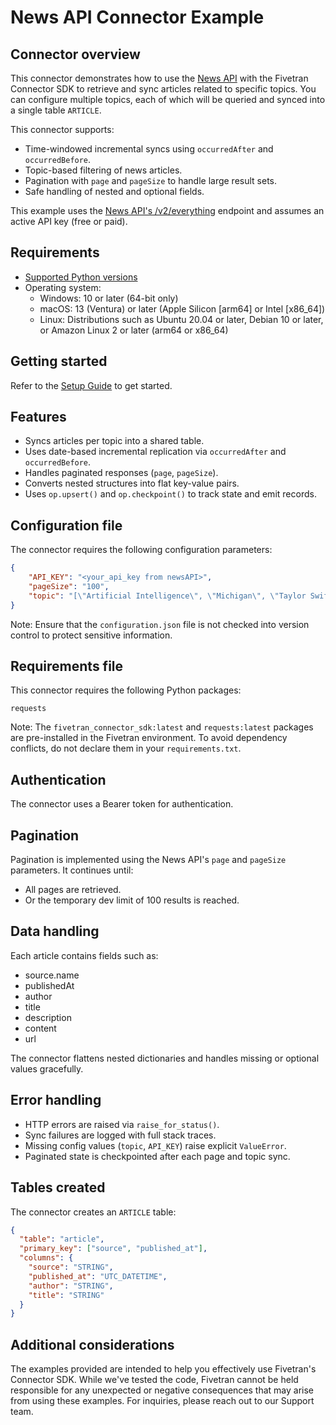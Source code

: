# News API Connector Example

## Connector overview
This connector demonstrates how to use the [News API](https://newsapi.org/) with the Fivetran Connector SDK to retrieve and sync articles related to specific topics. You can configure multiple topics, each of which will be queried and synced into a single table `ARTICLE`.

This connector supports:
- Time-windowed incremental syncs using `occurredAfter` and `occurredBefore`.
- Topic-based filtering of news articles.
- Pagination with `page` and `pageSize` to handle large result sets.
- Safe handling of nested and optional fields.

This example uses the [News API's /v2/everything](https://newsapi.org/docs/endpoints/everything) endpoint and assumes an active API key (free or paid).


## Requirements
- [Supported Python versions](https://github.com/fivetran/fivetran_connector_sdk/blob/main/README.md#requirements)   
- Operating system:
  - Windows: 10 or later (64-bit only)
  - macOS: 13 (Ventura) or later (Apple Silicon [arm64] or Intel [x86_64])
  - Linux: Distributions such as Ubuntu 20.04 or later, Debian 10 or later, or Amazon Linux 2 or later (arm64 or x86_64)


## Getting started
Refer to the [Setup Guide](https://fivetran.com/docs/connectors/connector-sdk/setup-guide) to get started.


## Features
- Syncs articles per topic into a shared table.
- Uses date-based incremental replication via `occurredAfter` and `occurredBefore`.
- Handles paginated responses (`page`, `pageSize`).
- Converts nested structures into flat key-value pairs.
- Uses `op.upsert()` and `op.checkpoint()` to track state and emit records.


## Configuration file
The connector requires the following configuration parameters:

```json
{
    "API_KEY": "<your_api_key from newsAPI>",
    "pageSize": "100",
    "topic": "[\"Artificial Intelligence\", \"Michigan\", \"Taylor Swift\"]"
}
```

Note: Ensure that the `configuration.json` file is not checked into version control to protect sensitive information.


## Requirements file
This connector requires the following Python packages:

```
requests
```

Note: The `fivetran_connector_sdk:latest` and `requests:latest` packages are pre-installed in the Fivetran environment. To avoid dependency conflicts, do not declare them in your `requirements.txt`.


## Authentication
The connector uses a Bearer token for authentication.


## Pagination
Pagination is implemented using the News API's `page` and `pageSize` parameters. It continues until:
- All pages are retrieved.
- Or the temporary dev limit of 100 results is reached.


## Data handling
Each article contains fields such as:
- source.name
- publishedAt
- author
- title
- description
- content
- url 

The connector flattens nested dictionaries and handles missing or optional values gracefully.


## Error handling
- HTTP errors are raised via `raise_for_status()`.
- Sync failures are logged with full stack traces.
- Missing config values (`topic`, `API_KEY`) raise explicit `ValueError`.
- Paginated state is checkpointed after each page and topic sync.


## Tables created
The connector creates an `ARTICLE` table:

```json
{
  "table": "article",
  "primary_key": ["source", "published_at"],
  "columns": {
    "source": "STRING",
    "published_at": "UTC_DATETIME",
    "author": "STRING",
    "title": "STRING"
  }
}

```


## Additional considerations
The examples provided are intended to help you effectively use Fivetran's Connector SDK. While we've tested the code, Fivetran cannot be held responsible for any unexpected or negative consequences that may arise from using these examples. For inquiries, please reach out to our Support team.